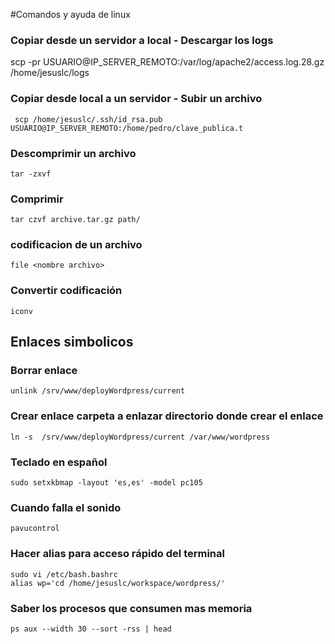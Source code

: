#Comandos y ayuda de linux

### Copiar desde un servidor a local - Descargar los logs
scp -pr USUARIO@IP_SERVER_REMOTO:/var/log/apache2/access.log.28.gz /home/jesuslc/logs

### Copiar desde local a un servidor - Subir un archivo
` scp /home/jesuslc/.ssh/id_rsa.pub  USUARIO@IP_SERVER_REMOTO:/home/pedro/clave_publica.t`

### Descomprimir un archivo
`tar -zxvf`
### Comprimir
`tar czvf archive.tar.gz path/`

### codificacion de un archivo
`file <nombre archivo>`

### Convertir codificación
`iconv `

## Enlaces simbolicos
### Borrar enlace
`unlink /srv/www/deployWordpress/current`

### Crear enlace carpeta a enlazar directorio donde crear el enlace
`ln -s  /srv/www/deployWordpress/current /var/www/wordpress`

### Teclado en español
`sudo setxkbmap -layout 'es,es' -model pc105`

### Cuando falla el sonido
`pavucontrol`

### Hacer alias para acceso rápido del terminal
```
sudo vi /etc/bash.bashrc
alias wp='cd /home/jesuslc/workspace/wordpress/'
```

### Saber los procesos que consumen mas memoria
`ps aux --width 30 --sort -rss | head`







